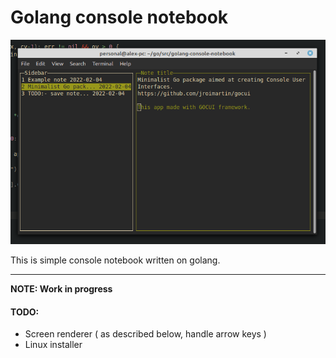 # Golang console notebook

![Alt text](assets/image01.png "a title")

This is simple console notebook written on golang.

---

**NOTE: Work in progress**

#### TODO:
- Screen renderer ( as described below, handle arrow keys )
- Linux installer

